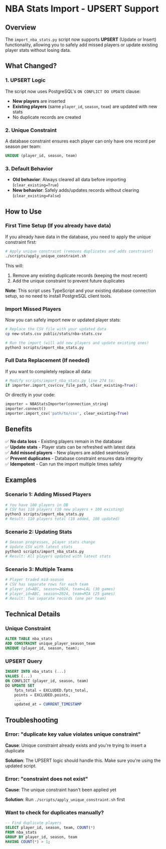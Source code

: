 # NBA Stats Import - UPSERT Support

## Overview

The `import_nba_stats.py` script now supports **UPSERT** (Update or Insert) functionality, allowing you to safely add missed players or update existing player stats without losing data.

## What Changed?

### 1. UPSERT Logic
The script now uses PostgreSQL's `ON CONFLICT DO UPDATE` clause:
- **New players** are inserted
- **Existing players** (same `player_id`, `season`, `team`) are updated with new stats
- No duplicate records are created

### 2. Unique Constraint
A database constraint ensures each player can only have one record per season per team:
```sql
UNIQUE (player_id, season, team)
```

### 3. Default Behavior
- **Old behavior**: Always cleared all data before importing (`clear_existing=True`)
- **New behavior**: Safely adds/updates records without clearing (`clear_existing=False`)

## How to Use

### First Time Setup (If you already have data)

If you already have data in the database, you need to apply the unique constraint first:

```bash
# Apply unique constraint (removes duplicates and adds constraint)
./scripts/apply_unique_constraint.sh
```

This will:
1. Remove any existing duplicate records (keeping the most recent)
2. Add the unique constraint to prevent future duplicates

**Note**: This script uses TypeScript and your existing database connection setup, so no need to install PostgreSQL client tools.

### Import Missed Players

Now you can safely import new or updated player stats:

```bash
# Replace the CSV file with your updated data
cp new-stats.csv public/stats/nba-stats.csv

# Run the import (will add new players and update existing ones)
python3 scripts/import_nba_stats.py
```

### Full Data Replacement (If needed)

If you want to completely replace all data:

```python
# Modify scripts/import_nba_stats.py line 274 to:
if importer.import_csv(csv_file_path, clear_existing=True):
```

Or directly in your code:
```python
importer = NBAStatsImporter(connection_string)
importer.connect()
importer.import_csv('path/to/csv', clear_existing=True)
```

## Benefits

✅ **No data loss** - Existing players remain in the database  
✅ **Update stats** - Player stats can be refreshed with latest data  
✅ **Add missed players** - New players are added seamlessly  
✅ **Prevent duplicates** - Database constraint ensures data integrity  
✅ **Idempotent** - Can run the import multiple times safely  

## Examples

### Scenario 1: Adding Missed Players
```bash
# You have 100 players in DB
# CSV has 110 players (10 new players + 100 existing)
python3 scripts/import_nba_stats.py
# Result: 110 players total (10 added, 100 updated)
```

### Scenario 2: Updating Stats
```bash
# Season progresses, player stats change
# Update CSV with latest stats
python3 scripts/import_nba_stats.py
# Result: All players updated with latest stats
```

### Scenario 3: Multiple Teams
```bash
# Player traded mid-season
# CSV has separate rows for each team
# player_id=ABC, season=2024, team=LAL (30 games)
# player_id=ABC, season=2024, team=MIA (25 games)
# Result: Two separate records (one per team)
```

## Technical Details

### Unique Constraint
```sql
ALTER TABLE nba_stats 
ADD CONSTRAINT unique_player_season_team 
UNIQUE (player_id, season, team);
```

### UPSERT Query
```sql
INSERT INTO nba_stats (...)
VALUES (...)
ON CONFLICT (player_id, season, team) 
DO UPDATE SET
    fpts_total = EXCLUDED.fpts_total,
    points = EXCLUDED.points,
    ...
    updated_at = CURRENT_TIMESTAMP
```

## Troubleshooting

### Error: "duplicate key value violates unique constraint"

**Cause**: Unique constraint already exists and you're trying to insert a duplicate

**Solution**: The UPSERT logic should handle this. Make sure you're using the updated script.

### Error: "constraint does not exist"

**Cause**: The unique constraint hasn't been applied yet

**Solution**: Run `./scripts/apply_unique_constraint.sh` first

### Want to check for duplicates manually?

```sql
-- Find duplicate players
SELECT player_id, season, team, COUNT(*) 
FROM nba_stats 
GROUP BY player_id, season, team 
HAVING COUNT(*) > 1;
```

